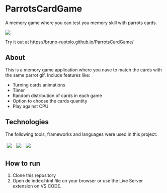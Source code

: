# ParrotsCardGame
A memory game where you can test you memory skill with parrots cards.

<img src="/assets/ParrotsCardGame.gif" />

Try it out at https://bruno-ruotolo.github.io/ParrotsCardGame/

## About

This is a memory game application where you nave to match the cards with the same parrot gif.
Include features like: 

- Turning cards animations
- Timer
- Random distribution of cards in each game
- Option to choose the cards quantity
- Play against CPU 

## Technologies
The following tools, frameworks and languages were used in this project:<br>

<div>
  <img style='margin: 5px;' src="https://img.shields.io/badge/css-%231572B6.svg?style=for-the-badge&logo=css3&logoColor=white"/>
  <img style='margin: 5px;' src="https://img.shields.io/badge/html5-%23E34F26.svg?style=for-the-badge&logo=html5&logoColor=white"/>
  <img style='margin: 5px;' src="https://img.shields.io/badge/javascript-%23323330.svg?style=for-the-badge&logo=javascript&logoColor=%23F7DF1E"/>
</div>

## How to run

1. Clone this repository
2. Open de index.html file on your browser or use the Live Server extension on VS CODE.
